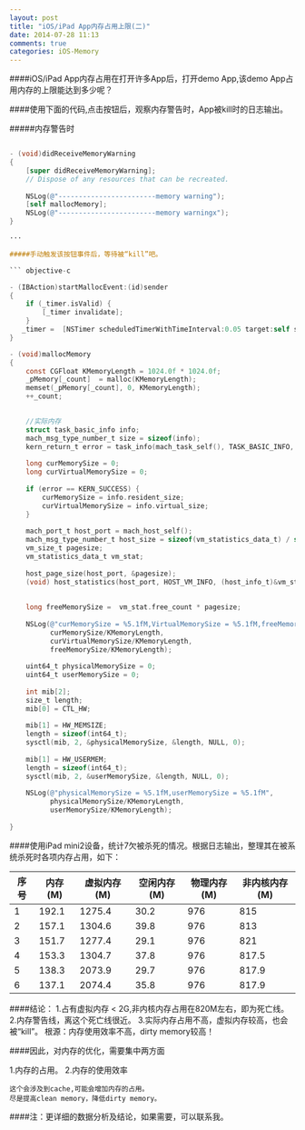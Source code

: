 ```yaml
---
layout: post
title: "iOS/iPad App内存占用上限(二)"
date: 2014-07-28 11:13
comments: true
categories: iOS-Memory
---
```


####iOS/iPad App内存占用在打开许多App后，打开demo App,该demo App占用内存的上限能达到多少呢？

####使用下面的代码,点击按钮后，观察内存警告时，App被kill时的日志输出。


#####内存警告时

``` objective-c

- (void)didReceiveMemoryWarning
{
    [super didReceiveMemoryWarning];
    // Dispose of any resources that can be recreated.
    
    NSLog(@"------------------------memory warning");
    [self mallocMemory];
    NSLog(@"------------------------memory warningx");
}

···

#####手动触发该按钮事件后，等待被“kill”吧。

``` objective-c

- (IBAction)startMallocEvent:(id)sender
{
    if (_timer.isValid) {
        [_timer invalidate];
    }
   _timer =  [NSTimer scheduledTimerWithTimeInterval:0.05 target:self selector:@selector(mallocMemory) userInfo:nil repeats:YES];
}

- (void)mallocMemory
{
    const CGFloat KMemoryLength = 1024.0f * 1024.0f;
    _pMemory[_count]  = malloc(KMemoryLength);
    memset(_pMemory[_count], 0, KMemoryLength);
    ++_count;
    

    //实际内存
    struct task_basic_info info;
    mach_msg_type_number_t size = sizeof(info);
    kern_return_t error = task_info(mach_task_self(), TASK_BASIC_INFO, (task_info_t)&info, &size);
    
    long curMemorySize = 0;
    long curVirtualMemorySize = 0;
    
    if (error == KERN_SUCCESS) {
        curMemorySize = info.resident_size;
        curVirtualMemorySize = info.virtual_size;
    }
    
    mach_port_t host_port = mach_host_self();
    mach_msg_type_number_t host_size = sizeof(vm_statistics_data_t) / sizeof(integer_t);
    vm_size_t pagesize;
    vm_statistics_data_t vm_stat;
    
    host_page_size(host_port, &pagesize);
    (void) host_statistics(host_port, HOST_VM_INFO, (host_info_t)&vm_stat, &host_size);
    
    
    long freeMemorySize =  vm_stat.free_count * pagesize;
    
    NSLog(@"curMemorySize = %5.1fM,VirtualMemorySize = %5.1fM,freeMemorySize = %5.1fM",
          curMemorySize/KMemoryLength,
          curVirtualMemorySize/KMemoryLength,
          freeMemorySize/KMemoryLength);
    
    uint64_t physicalMemorySize = 0;
    uint64_t userMemorySize = 0;
    
    int mib[2];
    size_t length;
    mib[0] = CTL_HW;
    
    mib[1] = HW_MEMSIZE;
    length = sizeof(int64_t);
    sysctl(mib, 2, &physicalMemorySize, &length, NULL, 0);
    
    mib[1] = HW_USERMEM;
    length = sizeof(int64_t);
    sysctl(mib, 2, &userMemorySize, &length, NULL, 0);
    
    NSLog(@"physicalMemorySize = %5.1fM,userMemorySize = %5.1fM",
          physicalMemorySize/KMemoryLength,
          userMemorySize/KMemoryLength);
    
}


```

####使用iPad mini2设备，统计7欠被杀死的情况。根据日志输出，整理其在被系统杀死时各项内存占用，如下：

|序号| 内存(M) |虚拟内存(M)|空闲内存(M)|物理内存(M)|非内核内存(M) |
|----|--------|---------|----------|----------|------------|
|1   |192.1   |  1275.4 |30.2      |976       |815         |
|2   |157.1   |  1304.6 |39.8      |976       |813         |
|3   |151.7   |  1277.4 |29.1      |976       |821         |
|4   |153.3   |  1304.7 |37.8      |976       |817.5       |
|5   |138.3   |  2073.9 |29.7      |976       |817.9       |
|6   |137.1   |  2074.4 |35.8      |976       |817.9       |

####结论：
    1.占有虚拟内存 < 2G,非内核内存占用在820M左右，即为死亡线。
    2.内存警告线，离这个死亡线很近。
    3.实际内存占用不高，虚拟内存较高，也会被“kill”。
    根源：内存使用效率不高，dirty memory较高！

####因此，对内存的优化，需要集中两方面

1.内存的占用。
2.内存的使用效率

    这个会涉及到cache,可能会增加内存的占用。
    尽是提高clean memory，降低dirty memory。

####注：更详细的数据分析及结论，如果需要，可以联系我。